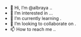 - 👋 Hi, I’m @albraya ..
- 👀 I’m interested in ...
- 🌱 I’m currently learning .
- 💞️ I’m looking to collaborate on .
- 📫 How to reach me ..

<!---
albraya/albraya is a ✨ special ✨ repository because its `README.md` (this file) appears on your GitHub profile.
You can click the Preview link to take a look at your changes.
--->
